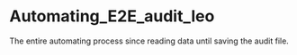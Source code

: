 # Automating_E2E_audit_leo
The entire automating process since reading data until saving the audit file.  
